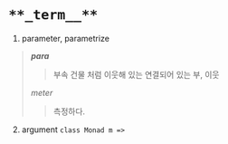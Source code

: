 # ```**_term__**```
1. parameter, parametrize
> **_para_**
>> 부속 건물 처럼 이웃해 있는 연결되어 있는 
>> 부, 이웃
>
> _meter_
>> 측정하다.

2. argument
```class Monad m =>```
